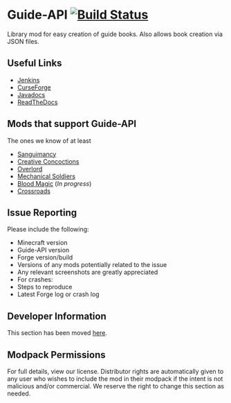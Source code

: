 # Guide-API [![Build Status](http://tehnut.info/jenkins/buildStatus/icon?job=Guide-API/1.7.10)](http://tehnut.info/jenkins/job/Guide-API/job/1.7.10/)

Library mod for easy creation of guide books. Also allows book creation via JSON files.

## Useful Links
* [Jenkins](http://tehnut.info/jenkins/job/Guide-API/)
* [CurseForge](http://minecraft.curseforge.com/mc-mods/228832-guide-api)
* [Javadocs](http://tehnut.info/jenkins/job/Guide-API/javadoc/)
* [ReadTheDocs](http://guide-api.readthedocs.org/en/latest/)

## Mods that support Guide-API
The ones we know of at least

* [Sanguimancy](https://minecraft.curseforge.com/projects/sanguimancy)
* [Creative Concoctions](https://github.com/TeamAmeriFrance/CreativeConcoctions)
* [Overlord](https://minecraft.curseforge.com/projects/overlord)
* [Mechanical Soldiers](https://minecraft.curseforge.com/projects/mechanical-soldiers)
* [Blood Magic](https://minecraft.curseforge.com/projects/blood-magic) (*In progress*)
* [Crossroads](https://github.com/Da-Technomancer/Crossroads)

## Issue Reporting

Please include the following:

* Minecraft version
* Guide-API version
* Forge version/build
* Versions of any mods potentially related to the issue
* Any relevant screenshots are greatly appreciated
* For crashes:
 * Steps to reproduce
 * Latest Forge log or crash log

## Developer Information
This section has been moved [here](http://guide-api.readthedocs.org/en/latest/).

## Modpack Permissions
For full details, view our license. Distributor rights are automatically given to any user who wishes to include the mod in their modpack if the intent is not malicious and/or commercial. We reserve the right to change this section as needed.
